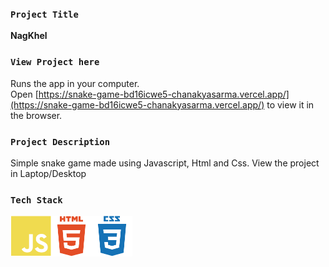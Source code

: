 ### `Project Title`
<b>NagKhel</b>

### `View Project here`

Runs the app in your computer.<br />
Open [https://snake-game-bd16icwe5-chanakyasarma.vercel.app/](https://snake-game-bd16icwe5-chanakyasarma.vercel.app/) to view it in the browser.


 ### `Project Description`
 Simple snake game made using Javascript, Html and Css. View the project in Laptop/Desktop 

### `Tech Stack`
<div align="left">
  <div style="display: flex; align-items: flex-start;">
  <img src="https://github.com/devicons/devicon/blob/master/icons/javascript/javascript-plain.svg" alt="icon" width="65" height="65" />
  <img src="https://github.com/devicons/devicon/blob/master/icons/html5/html5-plain-wordmark.svg" alt="html5" width="65" height="65" />
  <img src="https://github.com/devicons/devicon/blob/master/icons/css3/css3-plain-wordmark.svg" alt="html5" width="65" height="65" />
  </div>
</div>
